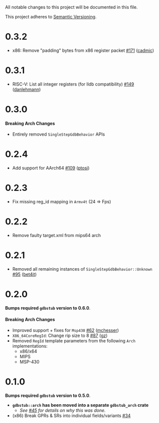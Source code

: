 All notable changes to this project will be documented in this file.

This project adheres to [Semantic Versioning](https://semver.org/spec/v2.0.0.html).

# 0.3.2

- x86: Remove "padding" bytes from x86 register packet [\#171](https://github.com/daniel5151/gdbstub/pull/171) ([cadmic](https://github.com/cadmic))

# 0.3.1

- RISC-V: List all integer registers (for lldb compatibility) [\#149](https://github.com/daniel5151/gdbstub/pull/149) ([danlehmann](https://github.com/danlehmann))

# 0.3.0

#### Breaking Arch Changes

- Entirely removed `SingleStepGdbBehavior` APIs

# 0.2.4

- Add support for AArch64 [\#109](https://github.com/daniel5151/gdbstub/pull/109) ([ptosi](https://github.com/ptosi))

# 0.2.3

- Fix missing reg_id mapping in `Armv4t` (24 => Fps)

# 0.2.2

- Remove faulty target.xml from mips64 arch

# 0.2.1

- Removed all remaining instances of `SingleStepGdbBehavior::Unknown` [\#95](https://github.com/daniel5151/gdbstub/pull/95) ([bet4it](https://github.com/bet4it))

# 0.2.0

**Bumps required `gdbstub` version to 0.6.0**.

#### Breaking Arch Changes

- Improved support + fixes for `Msp430` [\#62](https://github.com/daniel5151/gdbstub/pull/62) ([mchesser](https://github.com/mchesser))
- `X86_64CoreRegId`: Change rip size to 8 [\#87](https://github.com/daniel5151/gdbstub/pull/87) ([gz](https://github.com/gz))
- Removed `RegId` template parameters from the following `Arch` implementations:
  - x86/x64
  - MIPS
  - MSP-430

# 0.1.0

**Bumps required `gdbstub` version to 0.5.0**.

- **`gdbstub::arch` has been moved into a separate `gdbstub_arch` crate**
  - _See [\#45](https://github.com/daniel5151/gdbstub/issues/45) for details on why this was done._
- (x86) Break GPRs & SRs into individual fields/variants [\#34](https://github.com/daniel5151/gdbstub/issues/34)
